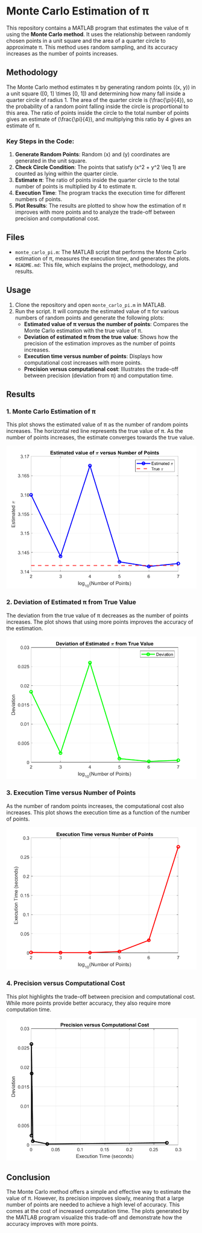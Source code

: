 # Monte Carlo Estimation of π

This repository contains a MATLAB program that estimates the value of π using the **Monte Carlo method**. It uses the relationship between randomly chosen points in a unit square and the area of a quarter circle to approximate π. This method uses random sampling, and its accuracy increases as the number of points increases.

## Methodology

The Monte Carlo method estimates π by generating random points \((x, y)\) in a unit square \([0, 1] \times [0, 1]\) and determining how many fall inside a quarter circle of radius 1. The area of the quarter circle is \(\frac{\pi}{4}\), so the probability of a random point falling inside the circle is proportional to this area. The ratio of points inside the circle to the total number of points gives an estimate of \(\frac{\pi}{4}\), and multiplying this ratio by 4 gives an estimate of π.

### Key Steps in the Code:
1. **Generate Random Points**: Random \(x\) and \(y\) coordinates are generated in the unit square.
2. **Check Circle Condition**: The points that satisfy \(x^2 + y^2 \leq 1\) are counted as lying within the quarter circle.
3. **Estimate π**: The ratio of points inside the quarter circle to the total number of points is multiplied by 4 to estimate π.
4. **Execution Time**: The program tracks the execution time for different numbers of points.
5. **Plot Results**: The results are plotted to show how the estimation of π improves with more points and to analyze the trade-off between precision and computational cost.

## Files
- `monte_carlo_pi.m`: The MATLAB script that performs the Monte Carlo estimation of π, measures the execution time, and generates the plots.
- `README.md`: This file, which explains the project, methodology, and results.

## Usage
1. Clone the repository and open `monte_carlo_pi.m` in MATLAB.
2. Run the script. It will compute the estimated value of π for various numbers of random points and generate the following plots:
   - **Estimated value of π versus the number of points**: Compares the Monte Carlo estimation with the true value of π.
   - **Deviation of estimated π from the true value**: Shows how the precision of the estimation improves as the number of points increases.
   - **Execution time versus number of points**: Displays how computational cost increases with more points.
   - **Precision versus computational cost**: Illustrates the trade-off between precision (deviation from π) and computation time.

## Results

### 1. Monte Carlo Estimation of π
This plot shows the estimated value of π as the number of random points increases. The horizontal red line represents the true value of π. As the number of points increases, the estimate converges towards the true value.

![π Estimation](./pi_estimation_plot.png)

### 2. Deviation of Estimated π from True Value
The deviation from the true value of π decreases as the number of points increases. The plot shows that using more points improves the accuracy of the estimation.

![π Deviation](./pi_deviation_plot.png)

### 3. Execution Time versus Number of Points
As the number of random points increases, the computational cost also increases. This plot shows the execution time as a function of the number of points.

![Execution Time](./execution_time_plot.png)

### 4. Precision versus Computational Cost
This plot highlights the trade-off between precision and computational cost. While more points provide better accuracy, they also require more computation time.

![Precision vs Cost](./precision_vs_cost_plot.png)

## Conclusion
The Monte Carlo method offers a simple and effective way to estimate the value of π. However, its precision improves slowly, meaning that a large number of points are needed to achieve a high level of accuracy. This comes at the cost of increased computation time. The plots generated by the MATLAB program visualize this trade-off and demonstrate how the accuracy improves with more points.